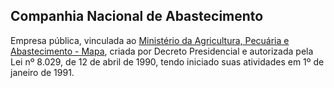 Companhia Nacional de Abastecimento
---

Empresa pública, vinculada ao [Ministério da Agricultura, Pecuária e Abastecimento - Mapa](/orgao/ministerio-da-agricultura-pecuaria-e-abastecimento-mapa), criada por Decreto Presidencial e autorizada pela Lei nº 8.029, de 12 de abril de 1990, tendo iniciado suas atividades em 1º de janeiro de 1991.

